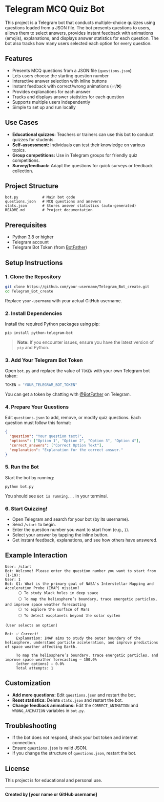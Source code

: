 # Telegram MCQ Quiz Bot

This project is a Telegram bot that conducts multiple-choice quizzes using questions loaded from a JSON file. The bot presents questions to users, allows them to select answers, provides instant feedback with animations (emojis), explanations, and displays answer statistics for each question. The bot also tracks how many users selected each option for every question.

## Features

- Presents MCQ questions from a JSON file (`questions.json`)
- Lets users choose the starting question number
- Interactive answer selection with inline buttons
- Instant feedback with correct/wrong animations (✅/❌)
- Provides explanations for each answer
- Tracks and displays answer statistics for each question
- Supports multiple users independently
- Simple to set up and run locally

## Use Cases

- **Educational quizzes:** Teachers or trainers can use this bot to conduct quizzes for students.
- **Self-assessment:** Individuals can test their knowledge on various topics.
- **Group competitions:** Use in Telegram groups for friendly quiz competitions.
- **Survey/feedback:** Adapt the questions for quick surveys or feedback collection.

## Project Structure

```
bot.py           # Main bot code
questions.json   # MCQ questions and answers
stats.json       # Stores answer statistics (auto-generated)
README.md        # Project documentation
```

## Prerequisites

- Python 3.8 or higher
- Telegram account
- Telegram Bot Token (from [BotFather](https://core.telegram.org/bots#botfather))

## Setup Instructions

### 1. Clone the Repository

```sh
git clone https://github.com/your-username/Telegram_Bot_create.git
cd Telegram_Bot_create
```

Replace `your-username` with your actual GitHub username.

### 2. Install Dependencies

Install the required Python packages using pip:

```sh
pip install python-telegram-bot
```

> **Note:** If you encounter issues, ensure you have the latest version of `pip` and Python.

### 3. Add Your Telegram Bot Token

Open `bot.py` and replace the value of `TOKEN` with your own Telegram bot token:

```python
TOKEN = "YOUR_TELEGRAM_BOT_TOKEN"
```

You can get a token by chatting with [@BotFather](https://t.me/BotFather) on Telegram.

### 4. Prepare Your Questions

Edit `questions.json` to add, remove, or modify quiz questions. Each question must follow this format:

```json
{
  "question": "Your question text?",
  "options": ["Option 1", "Option 2", "Option 3", "Option 4"],
  "correct_answers": ["Correct Option Text"],
  "explanation": "Explanation for the correct answer."
}
```

### 5. Run the Bot

Start the bot by running:

```sh
python bot.py
```

You should see `Bot is running...` in your terminal.

### 6. Start Quizzing!

- Open Telegram and search for your bot (by its username).
- Send `/start` to begin.
- Enter the question number you want to start from (e.g., `1`).
- Select your answer by tapping the inline button.
- Get instant feedback, explanations, and see how others have answered.

## Example Interaction

```
User: /start
Bot: Welcome! Please enter the question number you want to start from (1-19):
User: 1
Bot: Q1: What is the primary goal of NASA’s Interstellar Mapping and Acceleration Probe (IMAP) mission?
      ⚪ To study black holes in deep space
      ⚪ To map the heliosphere’s boundary, trace energetic particles, and improve space weather forecasting
      ⚪ To explore the surface of Mars
      ⚪ To detect exoplanets beyond the solar system

(User selects an option)

Bot: ✅ Correct!
     Explanation: IMAP aims to study the outer boundary of the heliosphere, understand particle acceleration, and improve predictions of space weather affecting Earth.

     To map the heliosphere’s boundary, trace energetic particles, and improve space weather forecasting — 100.0%
     (other options) — 0.0%
     Total attempts: 1
```

## Customization

- **Add more questions:** Edit `questions.json` and restart the bot.
- **Reset statistics:** Delete `stats.json` and restart the bot.
- **Change feedback animations:** Edit the `CORRECT_ANIMATION` and `WRONG_ANIMATION` variables in `bot.py`.

## Troubleshooting

- If the bot does not respond, check your bot token and internet connection.
- Ensure `questions.json` is valid JSON.
- If you change the structure of `questions.json`, restart the bot.

## License

This project is for educational and personal use.

---

**Created by [your name or GitHub username]**
